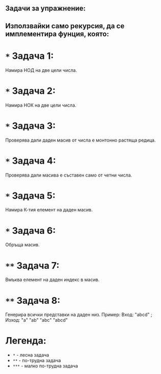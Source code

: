 ## Задачи за упражнение:

## Използвайки само рекурсия, да се имплементира фунция, която:
# `*` Задача 1:
  Намира НОД на две цели числа.

# `*` Задача 2:
  Намира НОК на две цели числа.

# `*` Задача 3:
  Проверява дали даден масив от числа е монтонно растяща редица.

# `*` Задача 4:
  Проверява дали масива е съставен само от четни числа.

# `*` Задача 5:
  Намира К-тия елемент на даден масив.

# `*` Задача 6:
  Обръща масив.

# `**` Задача 7:
  Вмъква елемент на даден индекс в масив.
  
# `**` Задача 8:
  Генерира всички представки на даден низ.
  Пример: Вход: "abcd" ; Изход: "a" "ab" "abc" "abcd"

# Легенда:
  - `*`   - лесна задача
  - `**`  - по-трудна задача
  - `***` - малко по-трудна задача